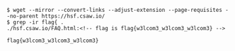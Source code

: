 ```
$ wget --mirror --convert-links --adjust-extension --page-requisites --no-parent https://hsf.csaw.io/
$ grep -ir flag{ .
./hsf.csaw.io/FAQ.html:<!-- flag is flag{w3lcom3_w3lcom3_w3lcom3} -->
```

`flag{w3lcom3_w3lcom3_w3lcom3}`
